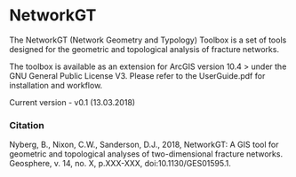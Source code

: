 # NetworkGT
The NetworkGT (Network Geometry and Typology) Toolbox is a set of tools designed for the geometric and topological analysis of fracture networks.

The toolbox is available as an extension for ArcGIS version 10.4 > under the GNU General Public License V3. Please refer to the UserGuide.pdf for installation and workflow.

Current version - v0.1 (13.03.2018)

### Citation

Nyberg, B., Nixon, C.W., Sanderson, D.J., 2018, NetworkGT: A GIS tool for geometric and topological analyses of two-dimensional fracture networks. Geosphere, v. 14, no. X, p.XXX-XXX, doi:10.1130/GES01595.1.
